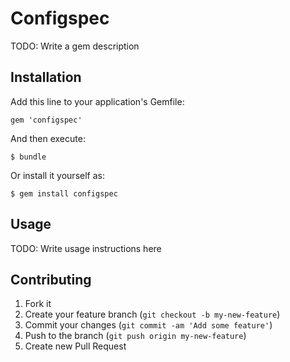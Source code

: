 # Configspec

TODO: Write a gem description

## Installation

Add this line to your application's Gemfile:

    gem 'configspec'

And then execute:

    $ bundle

Or install it yourself as:

    $ gem install configspec

## Usage

TODO: Write usage instructions here

## Contributing

1. Fork it
2. Create your feature branch (`git checkout -b my-new-feature`)
3. Commit your changes (`git commit -am 'Add some feature'`)
4. Push to the branch (`git push origin my-new-feature`)
5. Create new Pull Request
